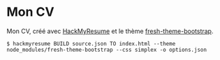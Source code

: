 # Mon CV

Mon CV, créé avec [HackMyResume](http://please.hackmyresume.com/) et le thème [fresh-theme-bootstrap](https://github.com/aruberto/fresh-theme-bootstrap).

`$ hackmyresume BUILD source.json TO index.html --theme node_modules/fresh-theme-bootstrap --css simplex -o options.json`
